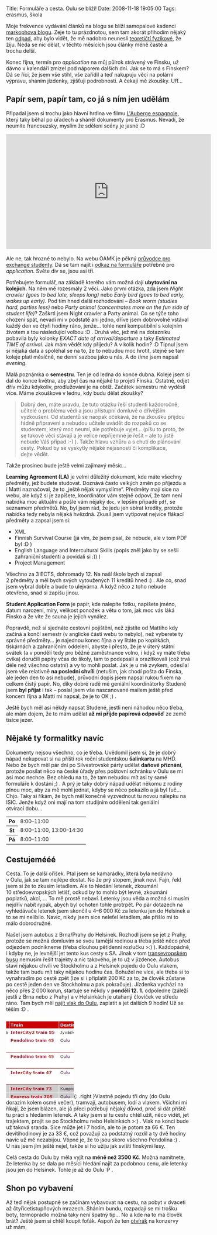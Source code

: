 Title: Formuláře a cesta. Oulu se blíží!
Date: 2008-11-18 19:05:00
Tags: erasmus, škola

Moje frekvence vydávání článků na blogu se blíží samopalové kadenci
[markophova blogu](http://blog.markoph.net/). Zeje to tu
prázdnotou, sem tam akorát přihodím nějaký ten
[odpad](http://blog.javorek.net/zajimave-citace-a-utrzky/), aby
bylo vidět, že mě nadobro neunesli
[teoretičtí fyzikové](http://www.csfd.cz/film/234260-big-bang-theory-the/),
že žiju. Nedá se nic dělat, v těchto měsících jsou články méně
časté a trochu delší.

Konec října, termín pro *application* na můj půlrok strávený ve
Finsku, už dávno v kalendáři zmizel pod náporem dalších dní. Jak se
to má s Finskem? Dá se říci, že jsem vše stihl, vše zařídil a teď
nakupuju věci na polární výpravu, sháním jízdenky, zjišťuji
podrobnosti. A čekají mě zkoušky. Uff…

## Papír sem, papír tam, co já s ním jen udělám

Připadal jsem si trochu jako hlavní hrdina ve filmu
[L'Auberge espagnole](http://www.csfd.cz/film/34162-auberge-espagnole-l/),
který taky běhal po úřadech a sháněl dokumenty pro Erasmus. Nevadí,
že neumíte francouzsky, myslím že sdělení scény je jasné :D

<iframe width="560" height="315" src="https://www.youtube.com/embed/9ZA8sVgXJuw" frameborder="0" allowfullscreen></iframe>

Ale ne, tak hrozné to nebylo. Na webu OAMK je pěkný
[průvodce pro exchange studenty](http://www.oamk.fi/english/exchange_opportunities/ects/).
Dá se tam najít
i [odkaz na formuláře](http://www.oamk.fi/english/exchange_opportunities/student_exchange/incoming_students/exchange_applications/)
potřebné pro *application*. Světe div se, jsou asi tři.

Potřebujete formulář, na základě kterého vám možná dají
**ubytování na kolejích**. Na něm mě rozesmály 2 věci. Jako první
otázka, zda jsem *Night crawler (goes to bed late, sleeps long)*
nebo *Early bird (goes to bed early, wakes up early)*. Pod tím hned
další rozhodování – *Book worm (studies hard, parties less)* nebo
*Party animal (concentrates more on the fun side of student life)*?
Zaškrtl jsem Night crawler a Party animal. Co se týče toho chození
spát, nevadí mi v podstatě ani jedno, dříve jsem dobrovolně vstával
každý den ve čtyři hodiny ráno, jenže… tohle není kompatibilní
s kolejním životem a tou následující volbou :D . Druhá věc, jež mě
na dotazníku pobavila byly kolonky
*EXACT date of arrival/departure* a taky
*Estimated TIME of arrival*. Jak mám vědět kdy přijedu? A v kolik
hodin? :D Tipnul jsem si nějaká data a spoléhal se na to, že to
nebudou moc hrotit, stejně se tam koleje platí měsíčně, ne denní
sazbou jako u nás. A do *time* jsem napsal *evening*.

Malá poznámka o **semestru**. Ten je od ledna do konce dubna.
Koleje jsem si dal do konce května, aby zbyl čas na nějaké to
projetí Finska. Ostatně, odjet dřív můžu kdykoliv, prodlužování je
na obtíž. Začátek semestru mě vyděsil více. Máme zkouškové v lednu,
kdy budu dělat zkoušky?

> Dobrý den, máte pravdu, že tuto otázku řeší studenti každoročně,
> učitelé o problému vědí a jsou přístupní domluvě o dřívějším
> vyzkoušení. Od studentů se naopak očekává, že na zkoušku přijdou
> řádně připraveni a nebudou učitele uvádět do rozpaků co se
> studentem, který moc neumí, ale potřebuje vyjet… (píšu to proto, že
> se takové věci stávají a je velice nepříjemné je řešit – ale to
> jistě nebude Váš případ :-) ). Takže hlavu vzhůru a s chutí do
> plánování cesty. Pokud by se vyskytly nějaké nejasnosti či
> komplikace, dejte vědět.

Takže prosinec bude ještě velmi zajímavý měsíc…

**Learning Agreement (LA)** je velmi důležitý dokument, kde máte
všechny předměty, jež budete studovat. Doznává často velkých změn
po příjezdu a i Matti naznačoval, že to „ještě nějak vymyslíme“.
Předměty mají sice na webu, ale když si je zapíšete, koordinátor
vám stejně odpoví, že tam není nabídka moc aktuální a pošle vám
nějaký `doc`, v lepším případě `pdf`, se seznamem předmětů. No, byl
jsem rád, že jedu jen sbírat kredity, protože nabídka tedy nebyla
nějaká hvězdná. Zkusil jsem vytipovat nejvíce flákací předměty a
zapsal jsem si:

-   XML
-   Finnish Survival Course (já vím, že jsem psal, že nebude, ale
    v tom PDF byl :D )
-   English Language and Intercultural Skills (popis zněl jako by
    se sešli zahraniční studenti a povídali si :)) )
-   Project Management

Všechno za 3 ECTS, dohromady 12. Na naší škole bych si zapsal
2 předměty a měl bych svých vytoužených 11 kreditů hned :) . Ale
co, snad jsem vybral dobře a bude to ulejvárna. A když něco z toho
nebude otevřeno, snad si zapíšu jinou.

**Student Application Form** je papír, kde nalepíte fotku, napíšete
jméno, datum narození, míry, velikost ponožek a větu o tom, jak moc
vás láká Finsko a že víte že sauna je jejich vynález.

Popravdě, než si sjednáte cestovní pojištění, než zjistíte od
Mattiho kdy začíná a končí semestr (v anglické části webu to
nebylo), než vyberete ty správné předměty… je najednou konec října
a vy lítáte po kopírkách, tiskárnách a zahraničním oddelení, abyste
i přesto, že je v úterý státní svátek (a v pondělí tedy pro běžné
zaměstnance volno, i když vy máte třeba cvika) doručili papíry včas
do školy, tam to podepsali a orazítkovali (což trvá déle než
všechno ostatní) a vy to mohli poslat. Jak je u mě zvykem, odesílal
jsem vše relativně **na poslední chvíli** (netuším, jak chodí pošta
do Finska, ale jeden den to asi nebude), průvodní dopis jsem napsal
rukou fixem na celkem čistý papír. No, díky dobré radě mé geniální
koordinátorky Studené jsem **byl přijat** i tak – poslal jsem vše
nascanované mailem ještě před koncem října a Matti mi napsal, že je
to OK ;) .

Ještě bych měl asi někdy napsat Studené, jestli není náhodou něco
třeba, ale mám dojem, že to mám udělat
**až mi přijde papírová odpověď** ze země tisíce jezer.

## Nějaké ty formalitky navíc

Dokumenty nejsou všechno, co je třeba. Uvědomil jsem si, že je
dobrý nápad nekupovat si na příští rok roční studentskou
**šalinkartu** na MHD. Nebo že bych měl pár dní po Silvestrovské
párty udělat **daňové přiznání**, protože posílat něco na české
úřady přes poštovní schránku v Oulu se mi asi moc nechce. Bez
ohledu na to, že tam nebudou mít asi ty samé formuláře k dostání ;)
. A prý je taky dobrý nápad udělat někomu z rodiny plnou moc, aby
za mě mohl jednat, kdyby se něco pokazilo a já byl fuč… Chjo. Taky
si říkám, že bych měl konečně vyzvednout tu novou nálepku na ISIC.
Jenže když oni mají na tom studijním oddělení tak geniální
otvírací dobu…

<table>
    <tr>
        <th>Po</th>
        <td>8:00–11:00</td>
    </tr>
    <tr>
        <th>St</th>
        <td>8:00–11:00, 13:00–14:30</td>
    </tr>
    <tr>
        <th>Pá</th>
        <td>8:00–11:00</td>
    </tr>
</table>

## Cestujemééé

Cesta. To je další oříšek. Ptal jsem se kamarádky, která byla
nedávno v Oulu, jak se tam nejlépe dostat. No že prý stopem, jinak
neví. Fajn, řekl jsem si že to zkusím letadlem. Ale to hledání
letenek, zkoumání 10 středoevropských letišť, odkud by to mohlo být
levné, zkoumání poplatků, akcí, … To mě prostě nebaví. Letenky jsou
věda a možná si musím nejdřív nabít rypák, abych byl ochoten tohle
protrpět. Po pár dotazech na vyhledávače letenek jsem skončil
u 4–6 000 Kč za letenku jen do Helsinek a to se mi nelíbilo. Navíc,
nikdy jsem sice neleťel letadlem, ale přišlo mi to málo
dobrodružné.

Našel jsem autobus z Brna/Prahy do Helsinek. Rozhodl jsem se jet
z Prahy, protože se možná domluvím se svou tamější rodinou a třeba
ještě něco před odjezdem podnikneme (třeba dlouhou pětidenní
rozlučku \>:) ). Každopádně, i kdyby ne, je levnější jet tento kus
cesty s SA. Jinak v tom
[transevropském busu](http://www.bohemianlines.cz/jizdnirady/finsko.aspx)
nemusím řešit trajekty a nic takového, je to už v jízdence. Autobus
staví nějakou chvíli ve Stockholmu a z Helsinek pojedu do Oulu
vlakem, takže tam budu mít taky nějakou hodinu čas. Bohužel ne
více, ale třeba si to vynahradím po cestě zpět (lze si i připlatit
200 Kč za to, že člověk zůstane po cestě jeden den ve Stockholmu a
pak pokračuje). Jízdenka vychází na něco přes 2 000 korun, startuje
se někdy v **pondělí 12. 1.** odpoledne (záleží jestli z Brna nebo
z Prahy) a v Helsinkách je utahaný človíček ve středu ráno. Tam
bych měl [najít vlak do Oulu](http://www.vr.fi/heo/index.html),
zaplatit a jet dalších 9 hodin! Už se těším :D .

![obrázek](images/92.jpg){: .right }Vlastně pojedu tři dny
(do Oulu dorazím kolem osmé večer), tramvají, autobusem, lodí a
vlakem. Všichni mi říkají, že jsem blázen, ale já přeci potřebuji
nějaký důvod, proč si dát příště tu práci s hledáním letenek.
A taky jsem si tu cestu chtěl užít, něco vidět, jet trajektem,
projít se po Stockholmu nebo Helsinkách \>:) . Vlak na konci bude
už taková sranda. Sice může jet i 7 hodin, ale to je potom za 66 €.
Ten devítihodinový je za 33 €, což považuji za podstatný rozdíl a
ty dvě hodiny navíc už mě nezabijou. Vtipné je, že to jsou skoro
všechno Pendolina :) . U nás jsem jím ještě nejel, takže si ho
užiju jak sviští finskými lesy.

Celá cesta do Oulu by měla vyjít na **méně než 3500 Kč**. Možná
namítnete, že letenka by se dala po měsíci hledání najít za
podobnou cenu, ale letenky jsou jen do Helsinek. Tohle je až do
Oulu :P .

## Shon po vybavení

Až teď nějak postupně se začínám vybavovat na cestu, na pobyt
v dvaceti až čtyřicetistupňových mrazech. Sháním bundu, rozpadají
se mi trošku boty, termoprádlo možná taky není špatný tip… No a kde
na to má člověk brát? Ještě jsem si chtěl koupit foťák. Aspoň že
ten
[otvírák](http://cucuzuzu.blogspot.com/2008/08/moje-dnen-veee.html)
na konzervy už mám.